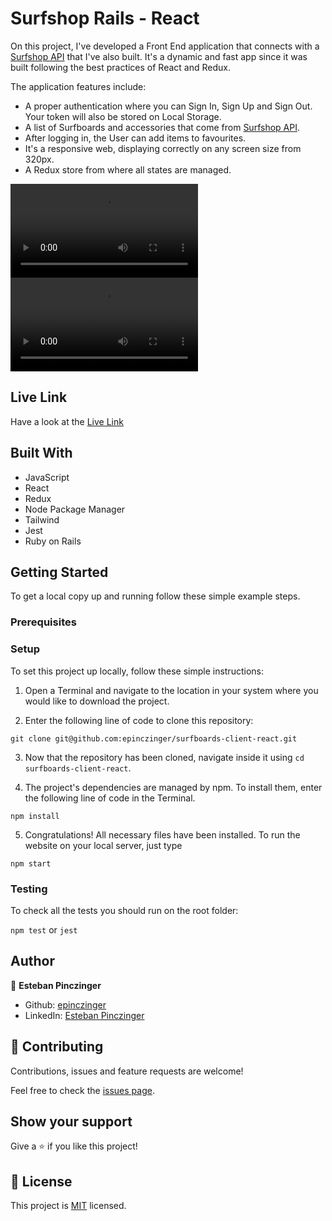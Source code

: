 # Surfshop Rails - React

On this project, I've developed a Front End application that connects with a [Surfshop API](https://github.com/epinczinger/surfboards-api-rails) that I've also built.
It's a dynamic and fast app since it was built following the best practices of React and Redux.

The application features include:
- A proper authentication where you can Sign In, Sign Up and Sign Out. Your token will also be stored on Local Storage.
- A list of Surfboards and accessories that come from [Surfshop API](https://github.com/epinczinger/surfboards-api-rails).
- After logging in, the User can add items to favourites.
- It's a responsive web, displaying correctly on any screen size from 320px.
- A Redux store from where all states are managed.


![screenshot](https://i.imgur.com/I4l0pck.mp4)
![screenshot](https://i.imgur.com/7kU3Aho.mp4)

## Live Link

Have a look at the [Live Link](https://surfshop-rails-react.netlify.app/)

## Built With

- JavaScript
- React
- Redux
- Node Package Manager
- Tailwind
- Jest
- Ruby on Rails

## Getting Started

To get a local copy up and running follow these simple example steps.

### Prerequisites

### Setup

To set this project up locally, follow these simple instructions:

1. Open a Terminal and navigate to the location in your system where you would like to download the project. 

2. Enter the following line of code to clone this repository:

`git clone git@github.com:epinczinger/surfboards-client-react.git`

3. Now that the repository has been cloned, navigate inside it using `cd surfboards-client-react`.

4. The project's dependencies are managed by npm. To install them, enter the following line of code in the Terminal.

`npm install`

5. Congratulations! All necessary files have been installed. To run the website on your local server, just type 

`npm start`

### Testing

To check all the tests you should run on the root folder:

`npm test` or `jest`

## Author

👤 **Esteban Pinczinger**

- Github: [epinczinger](https://github.com/epinczinger)
- LinkedIn: [Esteban Pinczinger](https://www.linkedin.com/in/esteban-pinczinger)

## 🤝 Contributing

Contributions, issues and feature requests are welcome!

Feel free to check the [issues page](https://github.com/epinczinger/surfboards-client-react/issues).

## Show your support

Give a ⭐️ if you like this project!

## 📝 License

This project is [MIT](https://opensource.org/licenses/MIT) licensed.